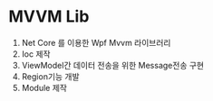 # MVVM Lib

1. Net Core 를 이용한 Wpf Mvvm 라이브러리
2. Ioc 제작
3. ViewModel간 데이터 전송을 위한 Message전송 구현
4. Region기능 개발
5. Module 제작 
